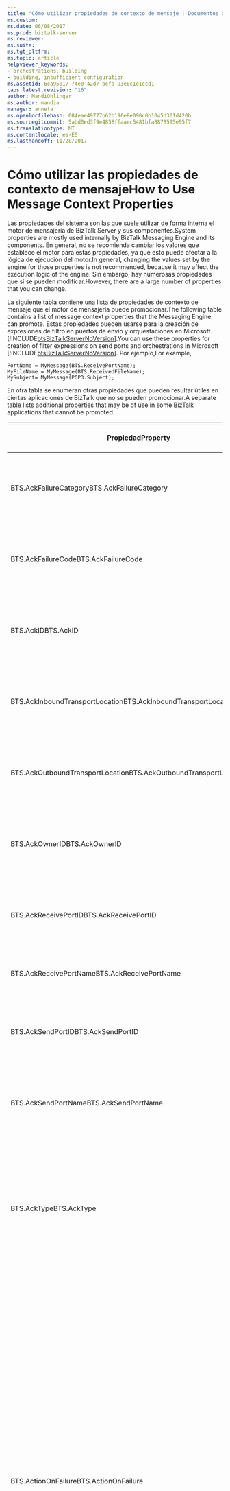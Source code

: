 ```yaml
---
title: "Cómo utilizar propiedades de contexto de mensaje | Documentos de Microsoft"
ms.custom: 
ms.date: 06/08/2017
ms.prod: biztalk-server
ms.reviewer: 
ms.suite: 
ms.tgt_pltfrm: 
ms.topic: article
helpviewer_keywords:
- orchestrations, building
- building, insufficient configuration
ms.assetid: 6ca95017-74e0-42d7-befa-93e0c1e1ecd1
caps.latest.revision: "16"
author: MandiOhlinger
ms.author: mandia
manager: anneta
ms.openlocfilehash: 084eae49777b62b190e8e090c0b1045d301d420b
ms.sourcegitcommit: 5abd0ed3f9e4858ffaaec5481bfa8878595e95f7
ms.translationtype: MT
ms.contentlocale: es-ES
ms.lasthandoff: 11/28/2017
---
```

# <a name="how-to-use-message-context-properties"></a><span data-ttu-id="98f33-102">Cómo utilizar las propiedades de contexto de mensaje</span><span class="sxs-lookup"><span data-stu-id="98f33-102">How to Use Message Context Properties</span></span>
<span data-ttu-id="98f33-103">Las propiedades del sistema son las que suele utilizar de forma interna el motor de mensajería de BizTalk Server y sus componentes.</span><span class="sxs-lookup"><span data-stu-id="98f33-103">System properties are mostly used internally by BizTalk Messaging Engine and its components.</span></span> <span data-ttu-id="98f33-104">En general, no se recomienda cambiar los valores que establece el motor para estas propiedades, ya que esto puede afectar a la lógica de ejecución del motor.</span><span class="sxs-lookup"><span data-stu-id="98f33-104">In general, changing the values set by the engine for those properties is not recommended, because it may affect the execution logic of the engine.</span></span> <span data-ttu-id="98f33-105">Sin embargo, hay numerosas propiedades que sí se pueden modificar.</span><span class="sxs-lookup"><span data-stu-id="98f33-105">However, there are a large number of properties that you can change.</span></span>  
  
 <span data-ttu-id="98f33-106">La siguiente tabla contiene una lista de propiedades de contexto de mensaje que el motor de mensajería puede promocionar.</span><span class="sxs-lookup"><span data-stu-id="98f33-106">The following table contains a list of message context properties that the Messaging Engine can promote.</span></span> <span data-ttu-id="98f33-107">Estas propiedades pueden usarse para la creación de expresiones de filtro en puertos de envío y orquestaciones en Microsoft [!INCLUDE[btsBizTalkServerNoVersion](../includes/btsbiztalkservernoversion-md.md)].</span><span class="sxs-lookup"><span data-stu-id="98f33-107">You can use these properties for creation of filter expressions on send ports and orchestrations in Microsoft [!INCLUDE[btsBizTalkServerNoVersion](../includes/btsbiztalkservernoversion-md.md)].</span></span> <span data-ttu-id="98f33-108">Por ejemplo,</span><span class="sxs-lookup"><span data-stu-id="98f33-108">For example,</span></span>  
  
```  
PortName = MyMessage(BTS.ReceivePortName);  
MyFileName = MyMessage(BTS.ReceivedFileName);  
MySubject= MyMessage(POP3.Subject);  
```  
  
 <span data-ttu-id="98f33-109">En otra tabla se enumeran otras propiedades que pueden resultar útiles en ciertas aplicaciones de BizTalk que no se pueden promocionar.</span><span class="sxs-lookup"><span data-stu-id="98f33-109">A separate table lists additional properties that may be of use in some BizTalk applications that cannot be promoted.</span></span>  
  
|<span data-ttu-id="98f33-110">Propiedad</span><span class="sxs-lookup"><span data-stu-id="98f33-110">Property</span></span>|<span data-ttu-id="98f33-111">Cuándo y dónde se promociona</span><span class="sxs-lookup"><span data-stu-id="98f33-111">When and where it is promoted</span></span>|<span data-ttu-id="98f33-112">Tipo</span><span class="sxs-lookup"><span data-stu-id="98f33-112">Type</span></span>|<span data-ttu-id="98f33-113">Description</span><span class="sxs-lookup"><span data-stu-id="98f33-113">Description</span></span>|  
|--------------|-----------------------------------|----------|-----------------|  
|<span data-ttu-id="98f33-114">BTS.AckFailureCategory</span><span class="sxs-lookup"><span data-stu-id="98f33-114">BTS.AckFailureCategory</span></span>|<span data-ttu-id="98f33-115">Promocionada por el motor de mensajería antes de publicar un mensaje de confirmación en la base de datos de cuadro de mensajes.</span><span class="sxs-lookup"><span data-stu-id="98f33-115">Promoted by the Messaging Engine before publishing an acknowledgement message into the MessageBox database.</span></span>|<span data-ttu-id="98f33-116">xs:int</span><span class="sxs-lookup"><span data-stu-id="98f33-116">xs:int</span></span>|<span data-ttu-id="98f33-117">Identifica la **ErrorCategory**, que proporciona la ubicación y el motivo de la suspensión.</span><span class="sxs-lookup"><span data-stu-id="98f33-117">Identifies the **ErrorCategory**, which gives the place and reason for the suspension.</span></span>|  
|<span data-ttu-id="98f33-118">BTS.AckFailureCode</span><span class="sxs-lookup"><span data-stu-id="98f33-118">BTS.AckFailureCode</span></span>|<span data-ttu-id="98f33-119">Promocionada por el motor de mensajería antes de publicar un mensaje de confirmación en la base de datos de cuadro de mensajes.</span><span class="sxs-lookup"><span data-stu-id="98f33-119">Promoted by the Messaging Engine before publishing an acknowledgement message into the MessageBox database.</span></span>|<span data-ttu-id="98f33-120">xs:string</span><span class="sxs-lookup"><span data-stu-id="98f33-120">xs:string</span></span>|<span data-ttu-id="98f33-121">Identifica la **ErrorCode**, que proporciona la ubicación y el motivo de la suspensión.</span><span class="sxs-lookup"><span data-stu-id="98f33-121">Identifies the **ErrorCode**, which gives the place and reason for the suspension.</span></span>|  
|<span data-ttu-id="98f33-122">BTS.AckID</span><span class="sxs-lookup"><span data-stu-id="98f33-122">BTS.AckID</span></span>|<span data-ttu-id="98f33-123">Promocionada por el motor de mensajería antes de publicar un mensaje de confirmación en la base de datos de cuadro de mensajes.</span><span class="sxs-lookup"><span data-stu-id="98f33-123">Promoted by the Messaging Engine before publishing an acknowledgement message into the MessageBox database.</span></span>|<span data-ttu-id="98f33-124">xs:string</span><span class="sxs-lookup"><span data-stu-id="98f33-124">xs:string</span></span>|<span data-ttu-id="98f33-125">Identifica la **MessageID** del mensaje original.</span><span class="sxs-lookup"><span data-stu-id="98f33-125">Identifies the **MessageID** of the original message.</span></span>|  
|<span data-ttu-id="98f33-126">BTS.AckInboundTransportLocation</span><span class="sxs-lookup"><span data-stu-id="98f33-126">BTS.AckInboundTransportLocation</span></span>|<span data-ttu-id="98f33-127">Promocionada por el motor de mensajería antes de publicar un mensaje de confirmación en la base de datos de cuadro de mensajes.</span><span class="sxs-lookup"><span data-stu-id="98f33-127">Promoted by the Messaging Engine before publishing an acknowledgement message into the MessageBox database.</span></span>|<span data-ttu-id="98f33-128">xs:string</span><span class="sxs-lookup"><span data-stu-id="98f33-128">xs:string</span></span>|<span data-ttu-id="98f33-129">Identifica la **InboundTransportLocation** del mensaje original.</span><span class="sxs-lookup"><span data-stu-id="98f33-129">Identifies the **InboundTransportLocation** from the original message.</span></span>|  
|<span data-ttu-id="98f33-130">BTS.AckOutboundTransportLocation</span><span class="sxs-lookup"><span data-stu-id="98f33-130">BTS.AckOutboundTransportLocation</span></span>|<span data-ttu-id="98f33-131">Promocionada por el motor de mensajería antes de publicar un mensaje de confirmación en la base de datos de cuadro de mensajes.</span><span class="sxs-lookup"><span data-stu-id="98f33-131">Promoted by the Messaging Engine before publishing an acknowledgement message into the MessageBox database.</span></span>|<span data-ttu-id="98f33-132">xs:string</span><span class="sxs-lookup"><span data-stu-id="98f33-132">xs:string</span></span>|<span data-ttu-id="98f33-133">Identifica la **OutboundTransportLocation** del mensaje original.</span><span class="sxs-lookup"><span data-stu-id="98f33-133">Identifies the **OutboundTransportLocation** from the original message.</span></span>|  
|<span data-ttu-id="98f33-134">BTS.AckOwnerID</span><span class="sxs-lookup"><span data-stu-id="98f33-134">BTS.AckOwnerID</span></span>|<span data-ttu-id="98f33-135">Promocionada por el motor de mensajería antes de publicar un mensaje de confirmación en la base de datos de cuadro de mensajes.</span><span class="sxs-lookup"><span data-stu-id="98f33-135">Promoted by the Messaging Engine before publishing an acknowledgement message into the MessageBox database.</span></span>|<span data-ttu-id="98f33-136">xs:string</span><span class="sxs-lookup"><span data-stu-id="98f33-136">xs:string</span></span>|<span data-ttu-id="98f33-137">Identifica el identificador de instancia de mensaje original.</span><span class="sxs-lookup"><span data-stu-id="98f33-137">Identifies the instance ID from original message.</span></span>|  
|<span data-ttu-id="98f33-138">BTS.AckReceivePortID</span><span class="sxs-lookup"><span data-stu-id="98f33-138">BTS.AckReceivePortID</span></span>|<span data-ttu-id="98f33-139">Promocionada por el motor de mensajería antes de publicar un mensaje de confirmación en la base de datos de cuadro de mensajes.</span><span class="sxs-lookup"><span data-stu-id="98f33-139">Promoted by the Messaging Engine before publishing an acknowledgement message into the MessageBox database.</span></span>|<span data-ttu-id="98f33-140">xs:string</span><span class="sxs-lookup"><span data-stu-id="98f33-140">xs:string</span></span>|<span data-ttu-id="98f33-141">Identifica la **ReceivePortID** del mensaje original.</span><span class="sxs-lookup"><span data-stu-id="98f33-141">Identifies the **ReceivePortID** from the original message.</span></span>|  
|<span data-ttu-id="98f33-142">BTS.AckReceivePortName</span><span class="sxs-lookup"><span data-stu-id="98f33-142">BTS.AckReceivePortName</span></span>|<span data-ttu-id="98f33-143">Promocionada por el motor de mensajería para el mensaje de confirmación.</span><span class="sxs-lookup"><span data-stu-id="98f33-143">Promoted by the Messaging Engine for the acknowledgement message.</span></span>|<span data-ttu-id="98f33-144">xs:string</span><span class="sxs-lookup"><span data-stu-id="98f33-144">xs:string</span></span>|<span data-ttu-id="98f33-145">Identifica la **ReceivePortName** del mensaje original.</span><span class="sxs-lookup"><span data-stu-id="98f33-145">Identifies the **ReceivePortName** from the original message.</span></span>|  
|<span data-ttu-id="98f33-146">BTS.AckSendPortID</span><span class="sxs-lookup"><span data-stu-id="98f33-146">BTS.AckSendPortID</span></span>|<span data-ttu-id="98f33-147">Promocionada por el motor de mensajería antes de publicar un mensaje de confirmación en la base de datos de cuadro de mensajes.</span><span class="sxs-lookup"><span data-stu-id="98f33-147">Promoted by the Messaging Engine before publishing an acknowledgement message into the MessageBox database.</span></span>|<span data-ttu-id="98f33-148">xs:string</span><span class="sxs-lookup"><span data-stu-id="98f33-148">xs:string</span></span>|<span data-ttu-id="98f33-149">Identifica la **SendPortID** del mensaje original.</span><span class="sxs-lookup"><span data-stu-id="98f33-149">Identifies the **SendPortID** from the original message.</span></span>|  
|<span data-ttu-id="98f33-150">BTS.AckSendPortName</span><span class="sxs-lookup"><span data-stu-id="98f33-150">BTS.AckSendPortName</span></span>|<span data-ttu-id="98f33-151">Promocionada por el motor de mensajería antes de publicar un mensaje de confirmación en la base de datos de cuadro de mensajes.</span><span class="sxs-lookup"><span data-stu-id="98f33-151">Promoted by the Messaging Engine before publishing an acknowledgement message into the MessageBox database.</span></span>|<span data-ttu-id="98f33-152">xs:string</span><span class="sxs-lookup"><span data-stu-id="98f33-152">xs:string</span></span>|<span data-ttu-id="98f33-153">Identifica la **SendPortName** del mensaje original.</span><span class="sxs-lookup"><span data-stu-id="98f33-153">Identifies the **SendPortName** from the original message.</span></span>|  
|<span data-ttu-id="98f33-154">BTS.AckType</span><span class="sxs-lookup"><span data-stu-id="98f33-154">BTS.AckType</span></span>|<span data-ttu-id="98f33-155">Promocionada por el motor de mensajería antes de publicar un mensaje de confirmación en la base de datos de cuadro de mensajes.</span><span class="sxs-lookup"><span data-stu-id="98f33-155">Promoted by the Messaging Engine before publishing an acknowledgement message into the MessageBox database.</span></span>|<span data-ttu-id="98f33-156">xs:string</span><span class="sxs-lookup"><span data-stu-id="98f33-156">xs:string</span></span>|<span data-ttu-id="98f33-157">Permite la supervisión de confirmaciones y confirmaciones negativas por parte de una orquestación.</span><span class="sxs-lookup"><span data-stu-id="98f33-157">Allows monitoring of acknowledgements and non-acknowledgements by an orchestration.</span></span> <span data-ttu-id="98f33-158">El valor será ACK para una confirmación positiva y NACK en el caso de una confirmación negativa.</span><span class="sxs-lookup"><span data-stu-id="98f33-158">The value will be ACK for an acknowledgment and NACK for a negative acknowledgment.</span></span>|  
|<span data-ttu-id="98f33-159">BTS.ActionOnFailure</span><span class="sxs-lookup"><span data-stu-id="98f33-159">BTS.ActionOnFailure</span></span>|<span data-ttu-id="98f33-160">Esta propiedad puede establecerla un adaptador antes de llamar a la interfaz API IBTTTransportBatch::SubmitMessage() para enviar el mensaje a BizTalk.</span><span class="sxs-lookup"><span data-stu-id="98f33-160">This property can be set by an adapter prior to calling IBTTTransportBatch::SubmitMessage() API to submit the message to BizTalk.</span></span>|<span data-ttu-id="98f33-161">xs:int</span><span class="sxs-lookup"><span data-stu-id="98f33-161">xs:int</span></span>|<span data-ttu-id="98f33-162">Controla el comportamiento del motor de mensajería cuando se produce un error en la canalización de recepción.</span><span class="sxs-lookup"><span data-stu-id="98f33-162">Controls the behavior of the messaging engine when there is a failure in the receive pipeline.</span></span> <span data-ttu-id="98f33-163">Generalmente, el motor de mensajería suspende los mensajes con error; sin embargo, ciertos adaptadores (como HTTP) informarían del error al cliente en lugar de suspender el mensaje debido a un error de canalización de recepción.</span><span class="sxs-lookup"><span data-stu-id="98f33-163">Typically the messaging engine suspends failed messages; however, certain adapters (like HTTP) would report the failure back to the client instead of suspending the message on a receive pipeline failure.</span></span><br /><br /> <span data-ttu-id="98f33-164">Valores válidos:</span><span class="sxs-lookup"><span data-stu-id="98f33-164">Valid values:</span></span><br /><br /> <span data-ttu-id="98f33-165">-Valor predeterminado.</span><span class="sxs-lookup"><span data-stu-id="98f33-165">-   Default.</span></span> <span data-ttu-id="98f33-166">si la propiedad no existe, el motor de mensajería intentará suspender el mensaje.</span><span class="sxs-lookup"><span data-stu-id="98f33-166">If the property does not exist, the messaging engine will automatically try to suspend the message.</span></span><br /><span data-ttu-id="98f33-167">-   0.</span><span class="sxs-lookup"><span data-stu-id="98f33-167">-   0.</span></span> <span data-ttu-id="98f33-168">indica que el motor de mensajería no debería suspender automáticamente el mensaje.</span><span class="sxs-lookup"><span data-stu-id="98f33-168">Indicates that the messaging engine should not automatically suspend the engine.</span></span><br /><br /> <span data-ttu-id="98f33-169">Otros valores se reservan para un uso futuro.</span><span class="sxs-lookup"><span data-stu-id="98f33-169">Other values are reserved for future use.</span></span>|  
|<span data-ttu-id="98f33-170">BTS.CorrelationToken</span><span class="sxs-lookup"><span data-stu-id="98f33-170">BTS.CorrelationToken</span></span>|<span data-ttu-id="98f33-171">Si se establece esta propiedad en el contexto de mensaje, el motor de mensajería la promociona.</span><span class="sxs-lookup"><span data-stu-id="98f33-171">If this property is set on the message context, it is promoted by the Messaging Engine.</span></span> <span data-ttu-id="98f33-172">Esta propiedad se establece implícitamente en un contexto cuando un adaptador solicitud-respuesta o una orquestación envían un mensaje de solicitud a la base de datos de cuadro de mensajes.</span><span class="sxs-lookup"><span data-stu-id="98f33-172">This property is set on a context implicitly when request-response adapter or an orchestration submits a request message into the MessageBox database.</span></span>|<span data-ttu-id="98f33-173">xs:string</span><span class="sxs-lookup"><span data-stu-id="98f33-173">xs:string</span></span>|<span data-ttu-id="98f33-174">Habilita el enrutamiento de respuesta a puertos de solicitud-respuesta.</span><span class="sxs-lookup"><span data-stu-id="98f33-174">Enables routing of response to request-response ports.</span></span>|  
|<span data-ttu-id="98f33-175">BTS.EpmRRCorrelationToken</span><span class="sxs-lookup"><span data-stu-id="98f33-175">BTS.EpmRRCorrelationToken</span></span>|<span data-ttu-id="98f33-176">Promocionada por el motor de mensajería al ejecutar el mensaje de solicitud-respuesta.</span><span class="sxs-lookup"><span data-stu-id="98f33-176">Promoted by the Messaging Engine on request-response message execution.</span></span> <span data-ttu-id="98f33-177">Esta propiedad se promociona antes de que los mensajes se envíen a la base de datos de cuadro de mensajes.</span><span class="sxs-lookup"><span data-stu-id="98f33-177">The property is promoted before messages are submitted into the MessageBox database.</span></span>|<span data-ttu-id="98f33-178">xs:int</span><span class="sxs-lookup"><span data-stu-id="98f33-178">xs:int</span></span>|<span data-ttu-id="98f33-179">Utilizada internamente por el motor de mensajería.</span><span class="sxs-lookup"><span data-stu-id="98f33-179">Used internally by the Messaging Engine.</span></span> <span data-ttu-id="98f33-180">Especifica el Nombre del servidor, el Id. del proceso y un GUID único para una secuencia de mensajes de solicitud-respuesta.</span><span class="sxs-lookup"><span data-stu-id="98f33-180">Specifies the Server Name, Process ID and a unique GUID for a request response stream of messages.</span></span>|  
|<span data-ttu-id="98f33-181">BTS.InboundTransportLocation</span><span class="sxs-lookup"><span data-stu-id="98f33-181">BTS.InboundTransportLocation</span></span>|<span data-ttu-id="98f33-182">Promocionada por el motor de mensajería después de recibir un mensaje de un adaptador de recepción y antes de publicarla en la base de datos de cuadro de mensajes.</span><span class="sxs-lookup"><span data-stu-id="98f33-182">Promoted by the Messaging Engine after receiving a message from a receive adapter and before publishing it into the MessageBox database.</span></span>|<span data-ttu-id="98f33-183">xs:string</span><span class="sxs-lookup"><span data-stu-id="98f33-183">xs:string</span></span>|<span data-ttu-id="98f33-184">Especifica la ubicación (URI) en la que el controlador recibió el mensaje.</span><span class="sxs-lookup"><span data-stu-id="98f33-184">Specifies the location (URI) on which the message was received by the handler.</span></span>|  
|<span data-ttu-id="98f33-185">BTS.InboundTransportType</span><span class="sxs-lookup"><span data-stu-id="98f33-185">BTS.InboundTransportType</span></span>|<span data-ttu-id="98f33-186">Promocionada por el motor de mensajería después de recibir un mensaje de un adaptador de recepción y antes de publicarla en la base de datos de cuadro de mensajes.</span><span class="sxs-lookup"><span data-stu-id="98f33-186">Promoted by the Messaging Engine after receiving a message from a receive adapter and before publishing it into the MessageBox database.</span></span>|<span data-ttu-id="98f33-187">xs:string</span><span class="sxs-lookup"><span data-stu-id="98f33-187">xs:string</span></span>|<span data-ttu-id="98f33-188">Especifica el tipo de adaptador que ha recibido este mensaje y lo ha enviado al servidor: archivo, HTTP, etcetera.</span><span class="sxs-lookup"><span data-stu-id="98f33-188">Specifies the type of adapter that received this message and submitted it into the server: FILE, HTTP, etc.</span></span>|  
|<span data-ttu-id="98f33-189">BTS.InterchangeSequenceNumber</span><span class="sxs-lookup"><span data-stu-id="98f33-189">BTS.InterchangeSequenceNumber</span></span>|<span data-ttu-id="98f33-190">Promocionada por el motor de mensajería después de recibir un mensaje del adaptador de recepción y antes de publicarlo en la base de datos de cuadro de mensajes.</span><span class="sxs-lookup"><span data-stu-id="98f33-190">Pomoted by the Messaging Engine after receiving a message from the receive adapter and before publishing it into the MessageBox database.</span></span>|<span data-ttu-id="98f33-191">xs:int</span><span class="sxs-lookup"><span data-stu-id="98f33-191">xs:int</span></span>|<span data-ttu-id="98f33-192">Indica el número de secuencia del documento en el intercambio.</span><span class="sxs-lookup"><span data-stu-id="98f33-192">Indicates the sequence number of the document in the interchange.</span></span> <span data-ttu-id="98f33-193">Si el documento no forma parte de un intercambio que se ha desensamblado en documentos individuales, este valor será 1.</span><span class="sxs-lookup"><span data-stu-id="98f33-193">If the document is not part of an interchange that was disassembled into individual documents, then this value will be 1.</span></span> <span data-ttu-id="98f33-194">La propiedad puede leerse en una orquestación, una canalización de envío y del adaptador de envío.</span><span class="sxs-lookup"><span data-stu-id="98f33-194">The property can be read in an orchestration, a send pipeline and send adapter.</span></span>|  
|<span data-ttu-id="98f33-195">BTS.IsDynamicSend</span><span class="sxs-lookup"><span data-stu-id="98f33-195">BTS.IsDynamicSend</span></span>|<span data-ttu-id="98f33-196">Esta propiedad puede definirse en el contexto del mensaje.</span><span class="sxs-lookup"><span data-stu-id="98f33-196">This property can be set on the message context.</span></span> <span data-ttu-id="98f33-197">No se promocionará y sólo se aplicará a las operaciones de envío.</span><span class="sxs-lookup"><span data-stu-id="98f33-197">It will not be promoted, and it is only applied to Send operations.</span></span>|<span data-ttu-id="98f33-198">xs:boolean</span><span class="sxs-lookup"><span data-stu-id="98f33-198">xs:boolean</span></span>|<span data-ttu-id="98f33-199">El motor de mensajería la escribe en el contexto del mensaje con un valor true cuando la operación de envío se efectúa en un puerto de envío dinámico.</span><span class="sxs-lookup"><span data-stu-id="98f33-199">It is written to the message context by the Messaging Engine with a value of true when the send operation is on a Dynamic Send Port.</span></span> <span data-ttu-id="98f33-200">Si quisiera definir de forma dinámica propiedades para puertos de envío estáticos en las canalizaciones de envío, tendría que definir este valor como true.</span><span class="sxs-lookup"><span data-stu-id="98f33-200">If you would like to dynamically set properties for static send ports in the send pipelines, you will need to set this value to true.</span></span>|  
|<span data-ttu-id="98f33-201">BTS.MessageDestination</span><span class="sxs-lookup"><span data-stu-id="98f33-201">BTS.MessageDestination</span></span>|<span data-ttu-id="98f33-202">Esta propiedad puede establecerla un componente de canalización de desensamblador en la canalización de recepción cuando devuelve un mensaje de GetNext().</span><span class="sxs-lookup"><span data-stu-id="98f33-202">This property can be set in the receive pipeline by a disassembler pipeline component when it returns a message from GetNext().</span></span>|<span data-ttu-id="98f33-203">xs:string</span><span class="sxs-lookup"><span data-stu-id="98f33-203">xs:string</span></span>|<span data-ttu-id="98f33-204">Se utiliza principalmente para admitir el procesamiento de intercambio recuperable en desensambladores, esta propiedad controla si un mensaje se publica en el cuadro de mensajes o se suspende en la cola de suspensión.</span><span class="sxs-lookup"><span data-stu-id="98f33-204">Used primarily to support Recoverable Interchange Processing in disassemblers, this property controls whether a message is published to the message box or is suspended into the suspend queue.</span></span> <span data-ttu-id="98f33-205">Si una canalización detecta un mensaje no válido en un intercambio y desea suspender el mensaje y continuar el procesamiento, puede hacerlo estableciendo MessageDestination = SuspendQueue y devolver el mensaje cuando el motor llame a GetNext() en el desensamblador.</span><span class="sxs-lookup"><span data-stu-id="98f33-205">If a pipeline encounters a bad message in an interchange and wants to suspend the message and continue processing, it can do so by setting MessageDestination = SuspendQueue and return the message when the engine calls GetNext() on the disassembler.</span></span><br /><br /> <span data-ttu-id="98f33-206">Valores válidos:</span><span class="sxs-lookup"><span data-stu-id="98f33-206">Valid values:</span></span><br /><br /> <span data-ttu-id="98f33-207">-Valor predeterminado.</span><span class="sxs-lookup"><span data-stu-id="98f33-207">-   Default.</span></span> <span data-ttu-id="98f33-208">si la propiedad no existe, el mensaje se da por válido y se publica en el cuadro de mensajes.</span><span class="sxs-lookup"><span data-stu-id="98f33-208">If the property does not exist, the message is assumed good and is published to the message box.</span></span><br /><span data-ttu-id="98f33-209">-SuspendQueue.</span><span class="sxs-lookup"><span data-stu-id="98f33-209">-   SuspendQueue.</span></span> <span data-ttu-id="98f33-210">indica al motor de mensajería que suspenda el mensaje.</span><span class="sxs-lookup"><span data-stu-id="98f33-210">Directs the messaging engine to suspend the message.</span></span> <span data-ttu-id="98f33-211">**Nota:** el mensaje suspendido será el mensaje de poscanalización y asignación posterior y no en el mensaje enviado por el adaptador (es decir, el mensaje de conexión).</span><span class="sxs-lookup"><span data-stu-id="98f33-211">**Note:**  The suspended message will be the post-pipeline/mapping message and not the message submitted by the adapter (i.e. the wire message).</span></span>|  
|<span data-ttu-id="98f33-212">BTS.MessageType</span><span class="sxs-lookup"><span data-stu-id="98f33-212">BTS.MessageType</span></span>|<span data-ttu-id="98f33-213">Promocionada por los componentes de canalización de desensamblador durante el análisis del mensaje.</span><span class="sxs-lookup"><span data-stu-id="98f33-213">Promoted by the disassembler pipeline components during message parsing.</span></span>|<span data-ttu-id="98f33-214">xs:string</span><span class="sxs-lookup"><span data-stu-id="98f33-214">xs:string</span></span>|<span data-ttu-id="98f33-215">Especifica el tipo del mensaje.</span><span class="sxs-lookup"><span data-stu-id="98f33-215">Specifies the type of the message.</span></span> <span data-ttu-id="98f33-216">El tipo de mensaje se define como una concatenación del espacio de nombres de esquema de documento y el nodo raíz del documento: http://<*MyNamespace*>#<*MyRoot*>.</span><span class="sxs-lookup"><span data-stu-id="98f33-216">The message type is defined as a concatenation of document schema namespace and document root node: http://<*MyNamespace*>#<*MyRoot*>.</span></span>|  
|<span data-ttu-id="98f33-217">BTS.OutboundTransportLocation</span><span class="sxs-lookup"><span data-stu-id="98f33-217">BTS.OutboundTransportLocation</span></span>|<span data-ttu-id="98f33-218">Si se establece esta propiedad en el contexto de mensaje, el motor de mensajería la promociona.</span><span class="sxs-lookup"><span data-stu-id="98f33-218">If this property is set on the message context, it is promoted by the Messaging Engine.</span></span> <span data-ttu-id="98f33-219">Esta propiedad se establece implícitamente en un contexto de mensaje cuando una orquestación envía un mensaje a un puerto de envío.</span><span class="sxs-lookup"><span data-stu-id="98f33-219">This property is set on a message context implicitly when an orchestration sends a message to a send port.</span></span> <span data-ttu-id="98f33-220">Esta propiedad también se puede establecer explícitamente en una orquestación o en una canalización.</span><span class="sxs-lookup"><span data-stu-id="98f33-220">This property can be also set explicitly in an orchestration or in a pipeline.</span></span>|<span data-ttu-id="98f33-221">xs:string</span><span class="sxs-lookup"><span data-stu-id="98f33-221">xs:string</span></span>|<span data-ttu-id="98f33-222">Especifica el URI de la ubicación de destino al que se envía el mensaje.</span><span class="sxs-lookup"><span data-stu-id="98f33-222">Specifies the destination location URI where the message is sent.</span></span> <span data-ttu-id="98f33-223">El URI puede contener el prefijo del adaptador, como **http://**.</span><span class="sxs-lookup"><span data-stu-id="98f33-223">The URI may contain the adapter prefix, such as **http://**.</span></span> <span data-ttu-id="98f33-224">El motor de mensajería utiliza el prefijo del adaptador para determinar el tipo de adaptador que se va a utilizar al enviar el mensaje.</span><span class="sxs-lookup"><span data-stu-id="98f33-224">The adapter prefix is used by the Messaging Engine to determine the type of adapter to use when sending the message.</span></span> <span data-ttu-id="98f33-225">Si tanto el prefijo del adaptador y el **BTS. OutboundTransportType** propiedad se establece, el tipo de adaptador de **BTS. OutboundTransportType** siempre tiene prioridad sobre el tipo de adaptador determinado desde el prefijo.</span><span class="sxs-lookup"><span data-stu-id="98f33-225">If both the adapter prefix and the **BTS.OutboundTransportType** property are set, the adapter type from **BTS.OutboundTransportType** always takes precedence over the adapter type determined from the prefix.</span></span><br /><br /> <span data-ttu-id="98f33-226">Valores válidos:</span><span class="sxs-lookup"><span data-stu-id="98f33-226">Valid values:</span></span><br /><br /> <span data-ttu-id="98f33-227">BizTalk para Message Queue: **DIRECT =**, **privada =**, y **pública =**</span><span class="sxs-lookup"><span data-stu-id="98f33-227">BizTalk Message Queuing: **DIRECT=**, **PRIVATE=**, and **PUBLIC=**</span></span><br /><br /> <span data-ttu-id="98f33-228">ARCHIVO: **file://**</span><span class="sxs-lookup"><span data-stu-id="98f33-228">FILE: **file://**</span></span><br /><br /> <span data-ttu-id="98f33-229">FTP: **FTP: / /**</span><span class="sxs-lookup"><span data-stu-id="98f33-229">FTP: **FTP://**</span></span><br /><br /> <span data-ttu-id="98f33-230">HTTP: **http://** y **https://**</span><span class="sxs-lookup"><span data-stu-id="98f33-230">HTTP: **http://** and **https://**</span></span><br /><br /> <span data-ttu-id="98f33-231">SMTP: **mailto:**</span><span class="sxs-lookup"><span data-stu-id="98f33-231">SMTP: **mailto:**</span></span><br /><br /> <span data-ttu-id="98f33-232">SOAP: **SOAP: / /**</span><span class="sxs-lookup"><span data-stu-id="98f33-232">SOAP: **SOAP://**</span></span><br /><br /> <span data-ttu-id="98f33-233">SQL: **SQL: / /**</span><span class="sxs-lookup"><span data-stu-id="98f33-233">SQL: **SQL://**</span></span>|  
|<span data-ttu-id="98f33-234">BTS.OutboundTransportType</span><span class="sxs-lookup"><span data-stu-id="98f33-234">BTS.OutboundTransportType</span></span>|<span data-ttu-id="98f33-235">Si se establece esta propiedad en el contexto de mensaje, el motor de mensajería la promociona.</span><span class="sxs-lookup"><span data-stu-id="98f33-235">If this property is set on the message context, it is promoted by the Messaging Engine.</span></span> <span data-ttu-id="98f33-236">Esta propiedad se establece implícitamente en un contexto cuando una orquestación envía un mensaje a un puerto de envío.</span><span class="sxs-lookup"><span data-stu-id="98f33-236">This property is set on a context implicitly when an orchestration sends a message to a send port.</span></span> <span data-ttu-id="98f33-237">Esta propiedad también puede establecerse explícitamente en una orquestación o en una canalización.</span><span class="sxs-lookup"><span data-stu-id="98f33-237">This property can also be set explicitly in an orchestration or in a pipeline.</span></span>|<span data-ttu-id="98f33-238">xs:string</span><span class="sxs-lookup"><span data-stu-id="98f33-238">xs:string</span></span>|<span data-ttu-id="98f33-239">Especifica el tipo de adaptador utilizado para enviar el mensaje.</span><span class="sxs-lookup"><span data-stu-id="98f33-239">Specifies the type of adapter used to send the message.</span></span> <span data-ttu-id="98f33-240">Los tipos de adaptador disponibles son **archivo**, **FTP**, **HTTP**, **SMTP**, **SOAP**y **SQL**.</span><span class="sxs-lookup"><span data-stu-id="98f33-240">The available adapter types are **FILE**, **FTP**, **HTTP**, **SMTP**, **SOAP**, and **SQL**.</span></span><br /><br /> <span data-ttu-id="98f33-241">Los valores establecidos en esta propiedad, así como los prefijos del adaptador especificados en la dirección, no hacen distinción entre mayúsculas y minúsculas.</span><span class="sxs-lookup"><span data-stu-id="98f33-241">The values set on this property as well as adapter prefixes specified in the address are not case-sensitive.</span></span>|  
|<span data-ttu-id="98f33-242">BTS.PropertiesToUpdate</span><span class="sxs-lookup"><span data-stu-id="98f33-242">BTS.PropertiesToUpdate</span></span>|<span data-ttu-id="98f33-243">Un adaptador establece esta propiedad cuando tiene que conservar algunos valores de la propiedad en un mensaje con error que se reenvía o suspende.</span><span class="sxs-lookup"><span data-stu-id="98f33-243">An adapter sets this property when it needs to preserve some of the property values on a failed message that is being resubmitted or suspended.</span></span><br /><br /> <span data-ttu-id="98f33-244">Esto quiere decir que, cuando el mensaje se reenvía o reanuda, las propiedades especificadas estarán establecidas en el contexto.</span><span class="sxs-lookup"><span data-stu-id="98f33-244">This means that when the message gets resubmitted or resumed, it will have the specified properties set on the context.</span></span>|<span data-ttu-id="98f33-245">xs:string</span><span class="sxs-lookup"><span data-stu-id="98f33-245">xs:string</span></span>|<span data-ttu-id="98f33-246">Contiene una cadena XML con elementos que representan nombres de propiedades, espacios de nombres y valores.</span><span class="sxs-lookup"><span data-stu-id="98f33-246">Contains an XML string with elements that represent property names, namespaces and values.</span></span>|  
|<span data-ttu-id="98f33-247">BTS.ReceivePortID</span><span class="sxs-lookup"><span data-stu-id="98f33-247">BTS.ReceivePortID</span></span>|<span data-ttu-id="98f33-248">Promocionada por el motor de mensajería después de recibir un mensaje de un adaptador de recepción y antes de publicarla en la base de datos de cuadro de mensajes.</span><span class="sxs-lookup"><span data-stu-id="98f33-248">Promoted by the Messaging Engine after receiving a message from a receive adapter and before publishing it into the MessageBox database.</span></span>|<span data-ttu-id="98f33-249">xs:int</span><span class="sxs-lookup"><span data-stu-id="98f33-249">xs:int</span></span>|<span data-ttu-id="98f33-250">Identifica el puerto de recepción donde se recibió el mensaje.</span><span class="sxs-lookup"><span data-stu-id="98f33-250">Identifies the receive port on which the message was received.</span></span>|  
|<span data-ttu-id="98f33-251">BTS.ReceivePortName</span><span class="sxs-lookup"><span data-stu-id="98f33-251">BTS.ReceivePortName</span></span>|<span data-ttu-id="98f33-252">Promocionada por el motor de mensajería después de recibir un mensaje de un adaptador de recepción y antes de publicarla en la base de datos de cuadro de mensajes.</span><span class="sxs-lookup"><span data-stu-id="98f33-252">Promoted by the Messaging Engine after receiving a message from a receive adapter and before publishing it into the MessageBox database.</span></span>|<span data-ttu-id="98f33-253">xs:string</span><span class="sxs-lookup"><span data-stu-id="98f33-253">xs:string</span></span>|<span data-ttu-id="98f33-254">Nombre descriptivo del puerto de recepción donde se recibió el mensaje.</span><span class="sxs-lookup"><span data-stu-id="98f33-254">User-friendly name of the receive port on which the message was received.</span></span>|  
|<span data-ttu-id="98f33-255">BTS.RouteDirectToTP</span><span class="sxs-lookup"><span data-stu-id="98f33-255">BTS.RouteDirectToTP</span></span>|<span data-ttu-id="98f33-256">Promocionada por el motor de mensajería en mensajes de ejecución de bucle invertido o solicitud-respuesta.</span><span class="sxs-lookup"><span data-stu-id="98f33-256">Promoted by the Messaging Engine on messages for loop back or request-response execution.</span></span> <span data-ttu-id="98f33-257">Esta propiedad se promociona antes de que los mensajes se envíen a la base de datos de cuadro de mensajes.</span><span class="sxs-lookup"><span data-stu-id="98f33-257">The property is promoted before messages are submitted into the MessageBox database.</span></span>|<span data-ttu-id="98f33-258">xs:boolean</span><span class="sxs-lookup"><span data-stu-id="98f33-258">xs:boolean</span></span>|<span data-ttu-id="98f33-259">Utilizada internamente por el motor de mensajería para habilitar escenarios de bucle invertido o de solicitud-respuesta.</span><span class="sxs-lookup"><span data-stu-id="98f33-259">Used internally by the Messaging Engine to enable loop back and request-response scenarios.</span></span>|  
|<span data-ttu-id="98f33-260">BTS.SPGroupID</span><span class="sxs-lookup"><span data-stu-id="98f33-260">BTS.SPGroupID</span></span>|<span data-ttu-id="98f33-261">Promocionada por el motor de mensajería cuando el mensaje se envía a un puerto de envío desde una orquestación.</span><span class="sxs-lookup"><span data-stu-id="98f33-261">Promoted by the Messaging Engine when the message is sent to a send port from orchestration.</span></span>|<span data-ttu-id="98f33-262">xs:string</span><span class="sxs-lookup"><span data-stu-id="98f33-262">xs:string</span></span>|<span data-ttu-id="98f33-263">Especifica el Id. del grupo de puertos de envío.</span><span class="sxs-lookup"><span data-stu-id="98f33-263">Specifies the ID of the send port group.</span></span>|  
|<span data-ttu-id="98f33-264">BTS.SPID</span><span class="sxs-lookup"><span data-stu-id="98f33-264">BTS.SPID</span></span>|<span data-ttu-id="98f33-265">Promocionada por el motor de mensajería cuando se envía un mensaje a un puerto de envío desde una orquestación.</span><span class="sxs-lookup"><span data-stu-id="98f33-265">Promoted by the Messaging Engine when a message is sent to a send port from orchestration.</span></span>|<span data-ttu-id="98f33-266">xs:string</span><span class="sxs-lookup"><span data-stu-id="98f33-266">xs:string</span></span>|<span data-ttu-id="98f33-267">Especifica el Id. del puerto de envío.</span><span class="sxs-lookup"><span data-stu-id="98f33-267">Specifies the ID of the send port.</span></span>|  
|<span data-ttu-id="98f33-268">BTS.SPName</span><span class="sxs-lookup"><span data-stu-id="98f33-268">BTS.SPName</span></span>|<span data-ttu-id="98f33-269">Promocionado por el motor de mensajería cuando se publica un mensaje de respuesta desde un puerto de envío de petición-respuesta.</span><span class="sxs-lookup"><span data-stu-id="98f33-269">Promoted by the Messaging Engine when publishing a response message from a Solicit-Response send port.</span></span>|<span data-ttu-id="98f33-270">xs:string</span><span class="sxs-lookup"><span data-stu-id="98f33-270">xs:string</span></span>|<span data-ttu-id="98f33-271">Se usa para suscribirse a los mensajes de respuesta desde un puerto de envío de petición-respuesta.</span><span class="sxs-lookup"><span data-stu-id="98f33-271">Used for subscribing to the response messages from a Solicit-Response send port.</span></span> <span data-ttu-id="98f33-272">El valor es el nombre del puerto de envío.</span><span class="sxs-lookup"><span data-stu-id="98f33-272">The value is the name of the send port.</span></span>|  
|<span data-ttu-id="98f33-273">BTS.SPTransportBackupID</span><span class="sxs-lookup"><span data-stu-id="98f33-273">BTS.SPTransportBackupID</span></span>|<span data-ttu-id="98f33-274">Promocionada por el motor de mensajería cuando se envía un mensaje a un puerto de envío desde una orquestación.</span><span class="sxs-lookup"><span data-stu-id="98f33-274">Promoted by the Messaging Engine when a message is sent to a send port from an orchestration.</span></span>|<span data-ttu-id="98f33-275">xs:string</span><span class="sxs-lookup"><span data-stu-id="98f33-275">xs:string</span></span>|<span data-ttu-id="98f33-276">Especifica el Id. del adaptador de copia de seguridad del puerto de envío.</span><span class="sxs-lookup"><span data-stu-id="98f33-276">Specifies the ID of the backup adapter in the send port.</span></span>|  
|<span data-ttu-id="98f33-277">BTS.SPTransportID</span><span class="sxs-lookup"><span data-stu-id="98f33-277">BTS.SPTransportID</span></span>|<span data-ttu-id="98f33-278">Promocionada por el motor de mensajería cuando se envía un mensaje a un puerto de envío desde una orquestación.</span><span class="sxs-lookup"><span data-stu-id="98f33-278">Promoted by the Messaging Engine when a message is sent to a send port from an orchestration.</span></span>|<span data-ttu-id="98f33-279">xs:string</span><span class="sxs-lookup"><span data-stu-id="98f33-279">xs:string</span></span>|<span data-ttu-id="98f33-280">Especifica el Id. del adaptador principal del puerto de envío.</span><span class="sxs-lookup"><span data-stu-id="98f33-280">Specifies the ID of the primary adapter in the send port.</span></span>|  
|<span data-ttu-id="98f33-281">BTS.SuspendAsNonResumable</span><span class="sxs-lookup"><span data-stu-id="98f33-281">BTS.SuspendAsNonResumable</span></span>|<span data-ttu-id="98f33-282">Esta propiedad puede establecerla un adaptador antes de llamar a SubmitMessage() o en una orquestación antes de enviar un mensaje a un puerto de envío.</span><span class="sxs-lookup"><span data-stu-id="98f33-282">This property can be set by an adapter before calling SubmitMessage() or in an orchestration before sending a message to a send port.</span></span> <span data-ttu-id="98f33-283">**Nota:** SubmitRequestMessage() omitirá esta propiedad; mensajes bidireccionales siempre se suspenden como no reanudables.</span><span class="sxs-lookup"><span data-stu-id="98f33-283">**Note:**  SubmitRequestMessage() will ignore this property; two-way messages are always suspended as non-resumable.</span></span>|<span data-ttu-id="98f33-284">xs:boolean</span><span class="sxs-lookup"><span data-stu-id="98f33-284">xs:boolean</span></span>|<span data-ttu-id="98f33-285">Controla si el motor de mensajería debe suspender un mensaje como no reanudable si hay un error en él.</span><span class="sxs-lookup"><span data-stu-id="98f33-285">Controls whether the Message Engine should suspend a message as non-resumable on message failure.</span></span> <span data-ttu-id="98f33-286">Generalmente, los mensajes se suspenden como reanudables, pero hay casos en que resulta inadecuado: por ejemplo, la reanudación de un mensaje de un puerto de envío o recepción solicitado alteraría el orden de los mensajes.</span><span class="sxs-lookup"><span data-stu-id="98f33-286">Typically messages are suspended as resumable but there are cases when this is inappropriate -- for example, resuming a message for an ordered send or receive port would break message order.</span></span><br /><br /> <span data-ttu-id="98f33-287">Valores válidos:</span><span class="sxs-lookup"><span data-stu-id="98f33-287">Valid values:</span></span><br /><br /> <span data-ttu-id="98f33-288">-False.</span><span class="sxs-lookup"><span data-stu-id="98f33-288">-   False.</span></span> <span data-ttu-id="98f33-289">el mensaje se suspende como reanudable (éste es el valor predeterminado).</span><span class="sxs-lookup"><span data-stu-id="98f33-289">Message is suspended as resumable (this is the default).</span></span><br /><span data-ttu-id="98f33-290">-Es true.</span><span class="sxs-lookup"><span data-stu-id="98f33-290">-   True.</span></span> <span data-ttu-id="98f33-291">el mensaje se suspende como no reanudable.</span><span class="sxs-lookup"><span data-stu-id="98f33-291">Message is suspended as non-resumable.</span></span>|  
|<span data-ttu-id="98f33-292">BTS.SuspendMessageOnRoutingFailure</span><span class="sxs-lookup"><span data-stu-id="98f33-292">BTS.SuspendMessageOnRoutingFailure</span></span>|<span data-ttu-id="98f33-293">Promocionada por el motor de mensajería después de recibir un mensaje de un adaptador de recepción y antes de publicarla en la base de datos de cuadro de mensajes.</span><span class="sxs-lookup"><span data-stu-id="98f33-293">Promoted by the Messaging Engine after receiving a message from a receive adapter and before publishing it into the MessageBox database.</span></span>|<span data-ttu-id="98f33-294">xs:boolean</span><span class="sxs-lookup"><span data-stu-id="98f33-294">xs:boolean</span></span>|<span data-ttu-id="98f33-295">Especifica el comportamiento cuando se produce un error de enrutamiento de un mensaje entrante.</span><span class="sxs-lookup"><span data-stu-id="98f33-295">Specifies behavior when a routing failure occurs with an incoming message.</span></span><br /><br /> <span data-ttu-id="98f33-296">Valores válidos:</span><span class="sxs-lookup"><span data-stu-id="98f33-296">Valid values:</span></span><br /><br /> <span data-ttu-id="98f33-297">-Valor predeterminado / False.</span><span class="sxs-lookup"><span data-stu-id="98f33-297">-   Default / False.</span></span> <span data-ttu-id="98f33-298">si la propiedad no existe o está definida como False, el motor informa del error al adaptador cuando se produce un error de enrutamiento.</span><span class="sxs-lookup"><span data-stu-id="98f33-298">If the property does not exist or is set to False, the engine notifies the adapter of the error when a routing failure occurs.</span></span><br /><span data-ttu-id="98f33-299">-Es true.</span><span class="sxs-lookup"><span data-stu-id="98f33-299">-   True.</span></span> <span data-ttu-id="98f33-300">el motor de enrutamiento suspenderá de forma automática el mensaje cuando se produzca un error de enrutamiento.</span><span class="sxs-lookup"><span data-stu-id="98f33-300">The routing engine will suspend the message automatically when a routing failure occurs.</span></span> <span data-ttu-id="98f33-301">**Nota:** el mensaje suspendido será el mensaje de poscanalización y asignación posterior y no en el mensaje enviado por el adaptador (es decir, el mensaje de conexión).</span><span class="sxs-lookup"><span data-stu-id="98f33-301">**Note:**  The suspended message will be the post-pipeline/mapping message and not the message submitted by the adapter (i.e. the wire message).</span></span>|  
  
 <span data-ttu-id="98f33-302">Hay otras propiedades en este espacio de nombres que contienen información que puede resultar útil para ciertas aplicaciones de BizTalk.</span><span class="sxs-lookup"><span data-stu-id="98f33-302">There are a number of other properties in this namespace that carry information that may be useful for some BizTalk applications.</span></span>  
  
|<span data-ttu-id="98f33-303">Propiedad</span><span class="sxs-lookup"><span data-stu-id="98f33-303">Property</span></span>|<span data-ttu-id="98f33-304">Cuándo y dónde se promociona</span><span class="sxs-lookup"><span data-stu-id="98f33-304">When and where it is promoted</span></span>|<span data-ttu-id="98f33-305">Tipo</span><span class="sxs-lookup"><span data-stu-id="98f33-305">Type</span></span>|<span data-ttu-id="98f33-306">Description</span><span class="sxs-lookup"><span data-stu-id="98f33-306">Description</span></span>|  
|--------------|-----------------------------------|----------|-----------------|  
|<span data-ttu-id="98f33-307">BTS.AckDescription</span><span class="sxs-lookup"><span data-stu-id="98f33-307">BTS.AckDescription</span></span>|<span data-ttu-id="98f33-308">Establecida por el motor de mensajería antes de publicar un mensaje de confirmación en la base de datos de cuadro de mensajes.</span><span class="sxs-lookup"><span data-stu-id="98f33-308">Set by the Messaging Engine before publishing an acknowledgement message into the MessageBox database.</span></span>|<span data-ttu-id="98f33-309">xs:string</span><span class="sxs-lookup"><span data-stu-id="98f33-309">xs:string</span></span>|<span data-ttu-id="98f33-310">Identifica la **ErrorDescription**, que proporciona la ubicación y el motivo de la suspensión.</span><span class="sxs-lookup"><span data-stu-id="98f33-310">Identifies the **ErrorDescription**, which gives the place and reason for the suspension.</span></span>|  
|<span data-ttu-id="98f33-311">BTS.EncryptionCert</span><span class="sxs-lookup"><span data-stu-id="98f33-311">BTS.EncryptionCert</span></span>|<span data-ttu-id="98f33-312">No promocionable.</span><span class="sxs-lookup"><span data-stu-id="98f33-312">Not promotable.</span></span>|<span data-ttu-id="98f33-313">xs:int</span><span class="sxs-lookup"><span data-stu-id="98f33-313">xs:int</span></span>|<span data-ttu-id="98f33-314">Identifica la huella digital correspondiente al certificado de cifrado.</span><span class="sxs-lookup"><span data-stu-id="98f33-314">Identifies the thumbprint corresponding to the encryption certificate.</span></span> <span data-ttu-id="98f33-315">Para llevar a cabo el cifrado de respuesta en un puerto de solicitud-respuesta que recibe un mensaje firmado y cifrado, defina esta propiedad en una orquestación o en un componente de canalización personalizado antes del componente de canalización de codificación de MIME/SMIME de una canalización.</span><span class="sxs-lookup"><span data-stu-id="98f33-315">Set this property in an orchestration or custom pipeline component placed before the MIME/SMIME Encoder pipeline component in a pipeline to perform response encryption on a request-response port that is receiving a signed and encrypted message.</span></span>|  
|<span data-ttu-id="98f33-316">BTS.InterchangeID</span><span class="sxs-lookup"><span data-stu-id="98f33-316">BTS.InterchangeID</span></span>|<span data-ttu-id="98f33-317">Establecida por el motor de mensajería para cada mensaje que llega al servidor.</span><span class="sxs-lookup"><span data-stu-id="98f33-317">Set by the Messaging Engine for each message that arrives on the server.</span></span>|<span data-ttu-id="98f33-318">xs:string</span><span class="sxs-lookup"><span data-stu-id="98f33-318">xs:string</span></span>|<span data-ttu-id="98f33-319">Define el Id. único utilizado para agrupar los documentos resultantes del mismo mensaje de intercambio.</span><span class="sxs-lookup"><span data-stu-id="98f33-319">Defines the unique ID that is used to group the documents that resulted from the same interchange message.</span></span>|  
|<span data-ttu-id="98f33-320">BTS.Loopback</span><span class="sxs-lookup"><span data-stu-id="98f33-320">BTS.Loopback</span></span>|<span data-ttu-id="98f33-321">Establecida por un adaptador al enviar el mensaje de solicitud para la ejecución de bucle invertido.</span><span class="sxs-lookup"><span data-stu-id="98f33-321">Set by an adapter when submitting the request message for loop back execution.</span></span>|<span data-ttu-id="98f33-322">xs:boolean</span><span class="sxs-lookup"><span data-stu-id="98f33-322">xs:boolean</span></span>|<span data-ttu-id="98f33-323">Define si el mensaje debe enviarse al servidor para una ejecución de bucle invertido.</span><span class="sxs-lookup"><span data-stu-id="98f33-323">Defines whether the message should be submitted into the server for a loop back execution.</span></span> <span data-ttu-id="98f33-324">En una ejecución de bucle invertido, el mensaje de solicitud se publica en la base de datos de cuadro de mensajes donde se enruta directamente al adaptador de recepción como respuesta.</span><span class="sxs-lookup"><span data-stu-id="98f33-324">In loop back execution, the request message is published into the MessageBox database where it is routed directly to the receive adapter as a response.</span></span>|  
|<span data-ttu-id="98f33-325">BTS.SignatureCertificate</span><span class="sxs-lookup"><span data-stu-id="98f33-325">BTS.SignatureCertificate</span></span>|<span data-ttu-id="98f33-326">Establecida por algunos adaptadores al enviar un mensaje al servidor.</span><span class="sxs-lookup"><span data-stu-id="98f33-326">Set by some adapters when submitting a message into the server.</span></span> <span data-ttu-id="98f33-327">Esta propiedad lo usa componente de canalización de resolución de entidades.</span><span class="sxs-lookup"><span data-stu-id="98f33-327">This property is used by the Party Resolution pipeline component.</span></span>|<span data-ttu-id="98f33-328">xs:string</span><span class="sxs-lookup"><span data-stu-id="98f33-328">xs:string</span></span>|<span data-ttu-id="98f33-329">Identifica la huella digital del certificado de firma utilizado para firmar el mensaje recibido por BizTalk Server.</span><span class="sxs-lookup"><span data-stu-id="98f33-329">Identifies the thumbprint of the signing certificate that was used to sign the message received by BizTalk Server.</span></span>|  
|<span data-ttu-id="98f33-330">BTS.SourcePartyID</span><span class="sxs-lookup"><span data-stu-id="98f33-330">BTS.SourcePartyID</span></span>|<span data-ttu-id="98f33-331">Establecida por el componente de canalización de resolución de entidades después de que se haya identificado la entidad correspondiente al mensaje entrante.</span><span class="sxs-lookup"><span data-stu-id="98f33-331">Set by the Party Resolution pipeline component after the party has been identified for the incoming message.</span></span>|<span data-ttu-id="98f33-332">xs:string</span><span class="sxs-lookup"><span data-stu-id="98f33-332">xs:string</span></span>|<span data-ttu-id="98f33-333">Indica el Id. de la entidad de BizTalk.</span><span class="sxs-lookup"><span data-stu-id="98f33-333">The ID of the BizTalk party.</span></span>|  
|<span data-ttu-id="98f33-334">BTS.SSOTicket</span><span class="sxs-lookup"><span data-stu-id="98f33-334">BTS.SSOTicket</span></span>|<span data-ttu-id="98f33-335">Si el adaptador de recepción admite esta propiedad, se establece al publicar el mensaje en un servidor.</span><span class="sxs-lookup"><span data-stu-id="98f33-335">If the receive adapter supports this property, it is set when publishing the message to a server.</span></span>|<span data-ttu-id="98f33-336">xs:string</span><span class="sxs-lookup"><span data-stu-id="98f33-336">xs:string</span></span>|<span data-ttu-id="98f33-337">Un vale contiene el dominio y el nombre de usuario cifrados del usuario actual, así como la fecha de caducidad del vale.</span><span class="sxs-lookup"><span data-stu-id="98f33-337">A ticket contains the encrypted domain and username of the current user, as well as the ticket expiration time.</span></span> <span data-ttu-id="98f33-338">Los adaptadores con inicio de sesión único habilitado utilizan el vale para obtener las credenciales para el usuario al autenticar con los extremos de destino.</span><span class="sxs-lookup"><span data-stu-id="98f33-338">The ticket is used by SSO enabled adapters to get the credentials for the user when authenticating with destination endpoints.</span></span>|  
|<span data-ttu-id="98f33-339">BTS.WindowsUser</span><span class="sxs-lookup"><span data-stu-id="98f33-339">BTS.WindowsUser</span></span>|<span data-ttu-id="98f33-340">Establecida por algunos adaptadores al enviar un mensaje al servidor.</span><span class="sxs-lookup"><span data-stu-id="98f33-340">Set by some adapters when submitting a message into the server.</span></span> <span data-ttu-id="98f33-341">Esta propiedad lo usa componente de canalización de resolución de entidades.</span><span class="sxs-lookup"><span data-stu-id="98f33-341">This property is used by the Party Resolution pipeline component.</span></span>|<span data-ttu-id="98f33-342">xs:string</span><span class="sxs-lookup"><span data-stu-id="98f33-342">xs:string</span></span>|<span data-ttu-id="98f33-343">Especifica la cuenta del usuario en nombre de quien se envía el mensaje al servidor:</span><span class="sxs-lookup"><span data-stu-id="98f33-343">Specifies the account of a user on behalf of which the message is submitted into the server.</span></span>|  
  
 <span data-ttu-id="98f33-344">Para obtener más información sobre propiedades y esquemas de propiedades asociados a componentes de canalización y adaptadores, vea los temas siguientes:</span><span class="sxs-lookup"><span data-stu-id="98f33-344">For additional information about properties and property schemas associated with pipeline components and adapters, see the following:</span></span>  
  
-   [<span data-ttu-id="98f33-345">Propiedades y esquema de propiedades del adaptador de archivo</span><span class="sxs-lookup"><span data-stu-id="98f33-345">File adapter property schema and properties</span></span>](../core/file-adapter-property-schema-and-properties.md)
  
-   [<span data-ttu-id="98f33-346">Propiedades y esquema de propiedades del adaptador de FTP</span><span class="sxs-lookup"><span data-stu-id="98f33-346">FTP Adapter Property Schema and Properties</span></span>](../core/ftp-adapter-property-schema-and-properties.md)  
  
-   [<span data-ttu-id="98f33-347">Propiedades y esquema de propiedades del adaptador de HTTP</span><span class="sxs-lookup"><span data-stu-id="98f33-347">HTTP Adapter Property Schema and Properties</span></span>](../core/http-adapter-property-schema-and-properties.md)  
  
-   [<span data-ttu-id="98f33-348">Propiedades y esquema de propiedades del adaptador de MSMQ</span><span class="sxs-lookup"><span data-stu-id="98f33-348">MSMQ Adapter Property Schema and Properties</span></span>](../core/msmq-adapter-property-schema-and-properties.md)  
  
-   [<span data-ttu-id="98f33-349">Propiedades y esquema de propiedades del adaptador de SMTP</span><span class="sxs-lookup"><span data-stu-id="98f33-349">SMTP Adapter Property Schema and Properties</span></span>](../core/smtp-adapter-property-schema-and-properties.md)  
  
-   [<span data-ttu-id="98f33-350">Propiedades y esquema de propiedades del adaptador de SOAP</span><span class="sxs-lookup"><span data-stu-id="98f33-350">SOAP Adapter Property Schema and Properties</span></span>](../core/soap-adapter-property-schema-and-properties.md)  
  
-   [<span data-ttu-id="98f33-351">Propiedades y esquema de BizTalk Framework</span><span class="sxs-lookup"><span data-stu-id="98f33-351">BizTalk Framework Schema and Properties</span></span>](../core/biztalk-framework-schema-and-properties.md)  
  
-   [<span data-ttu-id="98f33-352">Propiedades del adaptador de MQSeries</span><span class="sxs-lookup"><span data-stu-id="98f33-352">MQSeries Adapter Properties</span></span>](../core/mqseries-adapter-properties.md)  
  
-   [<span data-ttu-id="98f33-353">Propiedades y esquema de propiedades del adaptador de POP3</span><span class="sxs-lookup"><span data-stu-id="98f33-353">POP3 Adapter Property Schema and Properties</span></span>](../core/pop3-adapter-property-schema-and-properties.md)  
  
-   [<span data-ttu-id="98f33-354">Referencia de propiedades del adaptador de Windows SharePoint Services</span><span class="sxs-lookup"><span data-stu-id="98f33-354">Windows SharePoint Services Adapter Properties Reference</span></span>](../core/windows-sharepoint-services-adapter-properties-reference.md)  
  
-   [<span data-ttu-id="98f33-355">Propiedades y esquema de propiedades MIME/SMIME</span><span class="sxs-lookup"><span data-stu-id="98f33-355">MIME/SMIME Property Schema and Properties</span></span>](../core/mime-smime-property-schema-and-properties.md)  
  
-   [<span data-ttu-id="98f33-356">Propiedades y esquema de propiedades de archivo sin formato y XML</span><span class="sxs-lookup"><span data-stu-id="98f33-356">XML and Flat File Property Schema and Properties</span></span>](../core/xml-and-flat-file-property-schema-and-properties.md)  
  
## <a name="see-also"></a><span data-ttu-id="98f33-357">Vea también</span><span class="sxs-lookup"><span data-stu-id="98f33-357">See Also</span></span>  
 <span data-ttu-id="98f33-358">[Acerca de las propiedades de contexto de mensaje de BizTalk](../core/about-biztalk-message-context-properties.md) </span><span class="sxs-lookup"><span data-stu-id="98f33-358">[About BizTalk Message Context Properties](../core/about-biztalk-message-context-properties.md) </span></span>  
 [<span data-ttu-id="98f33-359">Cómo usar expresiones para asignar valores a puertos dinámicos</span><span class="sxs-lookup"><span data-stu-id="98f33-359">How to Use Expressions to Assign Values to Dynamic Ports</span></span>](../core/how-to-use-expressions-to-assign-values-to-dynamic-ports.md)